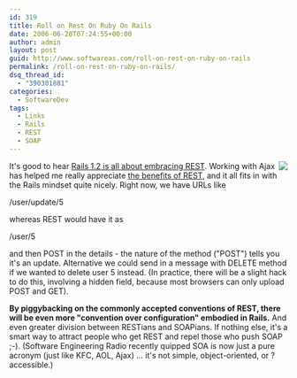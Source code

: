 ```yaml
---
id: 319
title: Roll on Rest On Ruby On Rails
date: 2006-06-28T07:24:55+00:00
author: admin
layout: post
guid: http://www.softwareas.com/roll-on-rest-on-ruby-on-rails
permalink: /roll-on-rest-on-ruby-on-rails/
dsq_thread_id:
  - "390301881"
categories:
  - SoftwareDev
tags:
  - Links
  - Rails
  - REST
  - SOAP
---
```

<img src="http://img70.imageshack.us/img70/2773/jigsawgreen060dy.png" align="right"/>

It's good to hear <a href="http://casperfabricius.com/blog/2006/06/25/railsconf-dhh/">Rails 1.2 is all about embracing REST</a>. Working with Ajax has helped me really appreciate <a href="http://ajaxpatterns.org/RESTful_Service">the benefits of REST</a>, and it all fits in with the Rails mindset quite nicely. Right now, we have URLs like

/user/update/5

whereas REST would have it as

/user/5

and then POST in the details - the nature of the method ("POST") tells you it's an update. Alternative we could send in a message with DELETE method if we wanted to delete user 5 instead. (In practice, there will be a slight hack to do this, involving a hidden field, because most browsers can only upload POST and GET).

<b>By piggybacking on the commonly accepted conventions of REST, there will be even more "convention over configuration" embodied in Rails.</b> And even greater division between RESTians and SOAPians. If nothing else, it's a smart way to attract people who get REST and repel those who push SOAP ;-). (Software Engineering Radio recently quipped SOA is now just a pure acronym (just like KFC, AOL, Ajax) ... it's not simple, object-oriented, or ?accessible.)<!--23380713c7202a4f86ce0ed5d827c0e0-->